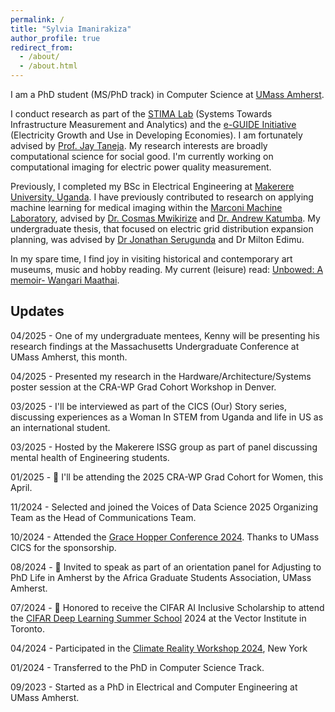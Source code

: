 ```yaml
---
permalink: /
title: "Sylvia Imanirakiza"
author_profile: true
redirect_from: 
  - /about/
  - /about.html
---
```


I am a PhD student (MS/PhD track) in Computer Science  at [UMass Amherst](https://www.cics.umass.edu/). 

I conduct research as part of the [STIMA Lab](https://websites.umass.edu/jtaneja/) (Systems Towards Infrastructure Measurement and Analytics) and the [e-GUIDE Initiative](https://eguide.io/) (Electricity Growth and Use in Developing Economies). I am fortunately advised by [Prof. Jay Taneja](https://websites.umass.edu/jtaneja/). My research interests are broadly computational science for social good. I'm currently working on computational imaging for electric power quality measurement. 
 
Previously, I completed my BSc in Electrical Engineering at [Makerere University, Uganda](https://mak.ac.ug/). I have previously contributed to research on applying machine learning for medical imaging within the [Marconi Machine Laboratory](https://marconilab.org/), advised by [Dr. Cosmas Mwikirize](https://scholar.google.com/citations?user=9rlsHzoAAAAJ&hl=en) and [Dr. Andrew Katumba](https://scholar.google.be/citations?user=APqcOhAAAAAJ&hl=en). My undergraduate thesis, that focused on electric grid distribution expansion planning, was advised by [Dr Jonathan Serugunda](https://scholar.google.com/citations?user=oeuuubUAAAAJ&hl=en) and Dr Milton Edimu.


In my spare time, I find joy in visiting historical and contemporary art museums, music and hobby reading. My current (leisure) read: [Unbowed: A memoir- Wangari Maathai](https://www.goodreads.com/book/show/201111.Unbowed).

## Updates

04/2025 - One of my undergraduate mentees, Kenny will be presenting his research findings at the Massachusetts Undergraduate Conference at UMass Amherst, this month. 

04/2025 - Presented my research in the Hardware/Architecture/Systems poster session at the CRA-WP Grad Cohort Workshop in Denver.  

03/2025 - I'll be interviewed as part of the CICS (Our) Story series, discussing experiences as a Woman In STEM from Uganda and life in US as an international student. 

03/2025 - Hosted by the Makerere ISSG group as part of panel discussing mental health of Engineering students. 

01/2025 - 🚀 I'll be attending the 2025 CRA-WP Grad Cohort for Women, this April.

11/2024 - Selected and joined the Voices of Data Science 2025 Organizing Team as the Head of Communications Team. 

10/2024 - Attended the [Grace Hopper Conference 2024](https://ghc.anitab.org/). Thanks to UMass CICS for the sponsorship.

08/2024 - 🎤 Invited to speak as part of an orientation panel for Adjusting to PhD Life in Amherst by the Africa Graduate Students Association, UMass Amherst.

07/2024 - 🚀 Honored to receive the CIFAR AI Inclusive Scholarship to attend the [CIFAR Deep Learning Summer School](https://dlrl.ca/) 2024 at the Vector Institute in Toronto.

04/2024 - Participated in the [Climate Reality Workshop 2024](https://www.climaterealityproject.org/new-york), New York

01/2024 - Transferred to the PhD in Computer Science Track. 

09/2023 - Started as a PhD in Electrical and Computer Engineering at UMass Amherst.





